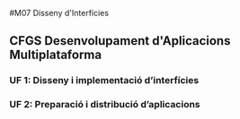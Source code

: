 
#M07 Disseny d'Interfícies
## CFGS Desenvolupament d'Aplicacions Multiplataforma

### UF 1: Disseny i implementació d’interfícies
### UF 2: Preparació i distribució d’aplicacions


